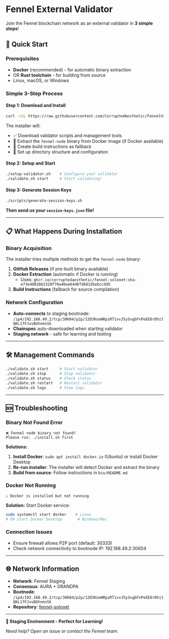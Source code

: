 # Fennel External Validator

Join the Fennel blockchain network as an external validator in **3 simple steps**!

## 🚀 Quick Start

### Prerequisites
- **Docker** (recommended) - for automatic binary extraction
- OR **Rust toolchain** - for building from source
- Linux, macOS, or Windows

### Simple 3-Step Process

#### Step 1: Download and Install
```bash
curl -sSL https://raw.githubusercontent.com/CorruptedAesthetic/FennelValidator/main/install.sh | bash
```

The installer will:
- ✅ Download validator scripts and management tools
- 🐳 Extract the `fennel-node` binary from Docker image (if Docker available)
- 📝 Create build instructions as fallback
- 🔧 Set up directory structure and configuration

#### Step 2: Setup and Start
```bash
./setup-validator.sh    # Configure your validator
./validate.sh start     # Start validating!
```

#### Step 3: Generate Session Keys
```bash
./scripts/generate-session-keys.sh
```

**Then send us your `session-keys.json` file!**

---

## 📋 What Happens During Installation

### Binary Acquisition
The installer tries multiple methods to get the `fennel-node` binary:

1. **GitHub Releases** (if pre-built binary available)
2. **Docker Extraction** (automatic if Docker is running)
   - Uses: `ghcr.io/corruptedaesthetic/fennel-solonet:sha-e73e4002862328f70a46ee64d8fd681d5ebccdd5`
3. **Build Instructions** (fallback for source compilation)

### Network Configuration  
- **Auto-connects** to staging bootnode: `/ip4/192.168.49.2/tcp/30604/p2p/12D3KooWRpzRTivvJ5ySvgbFnPeEE6rDhitQKL1fFJvvBGhnenSk`
- **Chainspec** auto-downloaded when starting validator
- **Staging network** - safe for learning and testing

---

## 🛠️ Management Commands

```bash
./validate.sh start     # Start validator
./validate.sh stop      # Stop validator  
./validate.sh status    # Check status
./validate.sh restart   # Restart validator
./validate.sh logs      # View logs
```

---

## 🆘 Troubleshooting

### Binary Not Found Error
```
❌ Fennel node binary not found!
Please run: ./install.sh first
```

**Solutions:**
1. **Install Docker**: `sudo apt install docker.io` (Ubuntu) or install Docker Desktop
2. **Re-run installer**: The installer will detect Docker and extract the binary
3. **Build from source**: Follow instructions in `bin/README.md`

### Docker Not Running
```
⚠️ Docker is installed but not running
```

**Solution:** Start Docker service:
```bash
sudo systemctl start docker    # Linux
# OR start Docker Desktop       # Windows/Mac
```

### Connection Issues
- Ensure firewall allows P2P port (default: 30333)
- Check network connectivity to bootnode IP: 192.168.49.2:30604

---

## 🌐 Network Information

- **Network**: Fennel Staging
- **Consensus**: AURA + GRANDPA  
- **Bootnode**: `/ip4/192.168.49.2/tcp/30604/p2p/12D3KooWRpzRTivvJ5ySvgbFnPeEE6rDhitQKL1fFJvvBGhnenSk`
- **Repository**: [fennel-solonet](https://github.com/CorruptedAesthetic/fennel-solonet)

---

**🧪 Staging Environment - Perfect for Learning!**

*Need help? Open an issue or contact the Fennel team.* 